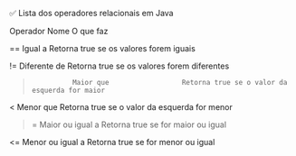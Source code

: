 ✅ Lista dos operadores relacionais em Java

Operador Nome O que faz

== Igual a Retorna true se os valores forem iguais

!= Diferente de Retorna true se os valores forem diferentes

>               Maior que	               Retorna true se o valor da esquerda for maior

<                  Menor que Retorna true se o valor da esquerda for menor

> = Maior ou igual a Retorna true se for maior ou igual

<= Menor ou igual a Retorna true se for menor ou igual